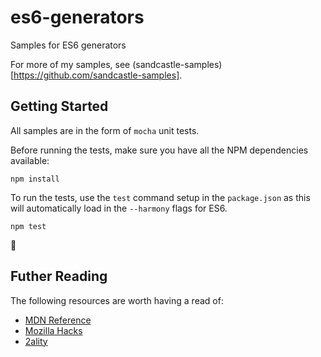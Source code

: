 # es6-generators
Samples for ES6 generators

For more of my samples, see (sandcastle-samples)[https://github.com/sandcastle-samples].


## Getting Started

All samples are in the form of `mocha` unit tests.

Before running the tests, make sure you have all the NPM dependencies available:

```shell
npm install
```

To run the tests, use the `test` command setup in the `package.json` as this will
automatically load in the `--harmony` flags for ES6.

```shell
npm test
```

:tada:


## Futher Reading

The following resources are worth having a read of:

- [MDN Reference](https://developer.mozilla.org/en-US/docs/Web/JavaScript/Reference/Statements/function*)
- [Mozilla Hacks](https://hacks.mozilla.org/2015/05/es6-in-depth-generators/)
- [2ality](http://www.2ality.com/2015/03/es6-generators.html)

